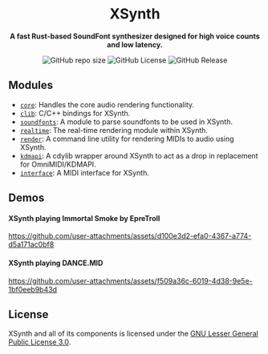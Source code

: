 <h1 align="center">XSynth</h1>
<p align="center"><b>A fast Rust-based SoundFont synthesizer designed for high voice counts and low latency.</b></p>
<p align="center">
<img alt="GitHub repo size" src="https://img.shields.io/github/repo-size/BlackMIDIDevs/xsynth">
<img alt="GitHub License" src="https://img.shields.io/github/license/BlackMIDIDevs/xsynth">
<img alt="GitHub Release" src="https://img.shields.io/github/v/release/BlackMIDIDevs/xsynth">
</p>

## Modules

- [`core`](/core): Handles the core audio rendering functionality.
- [`clib`](/clib): C/C++ bindings for XSynth.
- [`soundfonts`](/soundfonts): A module to parse soundfonts to be used in XSynth.
- [`realtime`](/realtime): The real-time rendering module within XSynth.
- [`render`](/render): A command line utility for rendering MIDIs to audio using XSynth.
- [`kdmapi`](/kdmapi): A cdylib wrapper around XSynth to act as a drop in replacement for OmniMIDI/KDMAPI.
- [`interface`](/interface): A MIDI interface for XSynth.

## Demos

#### XSynth playing Immortal Smoke by EpreTroll

https://github.com/user-attachments/assets/d100e3d2-efa0-4367-a774-d5a171ac0bf8

#### XSynth playing DANCE.MID

https://github.com/user-attachments/assets/f509a36c-6019-4d38-9e5e-1bf0eeb9b43d

## License

XSynth and all of its components is licensed under the [GNU Lesser General Public License 3.0](https://www.gnu.org/licenses/lgpl-3.0.en.html#license-text).
